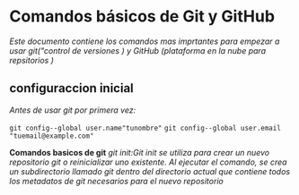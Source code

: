 # Comandos básicos de Git y GitHub

*Este documento contiene los comandos mas imprtantes para empezar a usar git("control de  versiones ) y GitHub (plataforma en la nube para repsitorios )*

## configuraccion inicial
*Antes de usar git por primera vez:*

`git config--global user.name"tunombre"`
`git config--global user.email "tuemail@example.com"`

**Comandos basicos de git**
*git init:Git init se utiliza para crear un nuevo repositorio git o reinicializar uno existente. Al ejecutar el comando, se crea un subdirectorio llamado git dentro del directorio actual que contiene todos los metadatos de git necesarios para el nuevo repositorio*